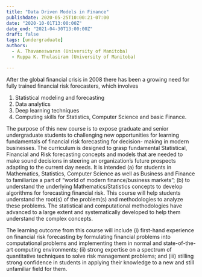 ```yaml
---
title: "Data Driven Models in Finance"
publishdate: 2020-05-25T10:00:21-07:00
date: "2020-10-01T13:00:00Z"
date_end: "2021-04-30T13:00:00Z"
draft: false
tags: [undergraduate]
authors:  
  - A. Thavaneswaran (University of Manitoba)
  - Ruppa K. Thulasiram (University of Manitoba)

---
```


After the global financial crisis in 2008 there has been a growing need for
fully trained financial risk forecasters, which involves 

1. Statistical modeling and forecasting
1. Data analytics
1. Deep learning techniques
1. Computing skills for Statistics, Computer Science and basic Finance.

The purpose of this new course is to expose graduate and senior undergraduate
students to challenging new opportunities for learning fundamentals of financial
risk forecasting for decision- making in modern businesses. The curriculum is
designed to grasp fundamental Statistical, Financial and Risk forecasting
concepts and models that are needed to make sound decisions in steering an
organization’s future prospects adapting to the current day needs. It is
intended (a) for students in Mathematics, Statistics, Computer Science as well
as Business and Finance to familiarize a part of “world of modern
finance/business markets”; (b) to understand the underlying
Mathematics/Statistics concepts to develop algorithms for forecasting financial
risk. This course will help students understand the root(s) of the problem(s)
and methodologies to analyze these problems. The statistical and computational
methodologies have advanced to a large extent and systematically developed to
help them understand the complex concepts.

The learning outcome from this course will include (i) first-hand experience on
financial risk forecasting by formulating financial problems into computational
problems and implementing them in normal and state-of-the-art computing
environments; (ii) strong expertise on a spectrum of quantitative techniques to
solve risk management problems; and (iii) stilling strong confidence in students
in applying their knowledge to a new and still unfamiliar field for them.

